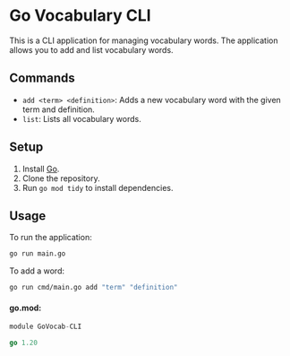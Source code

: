 # Go Vocabulary CLI

This is a CLI application for managing vocabulary words. The application allows you to add and list vocabulary words.

## Commands

- `add <term> <definition>`: Adds a new vocabulary word with the given term and definition.
- `list`: Lists all vocabulary words.

## Setup

1. Install [Go](https://golang.org/doc/install).
2. Clone the repository.
3. Run `go mod tidy` to install dependencies.

## Usage

To run the application:
```sh
go run main.go 
```
To add a word:
```sh
go run cmd/main.go add "term" "definition"
```
#### go.mod:
```go
module GoVocab-CLI

go 1.20